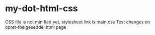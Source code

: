 # my-dot-html-css

CSS file is not minified yet, stylesheet link is main.css
Test changes on opret-foelgeseddel.html page
